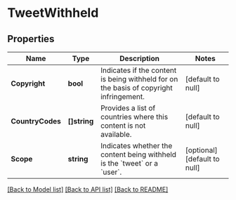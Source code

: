 # TweetWithheld

## Properties
Name | Type | Description | Notes
------------ | ------------- | ------------- | -------------
**Copyright** | **bool** | Indicates if the content is being withheld for on the basis of copyright infringement. | [default to null]
**CountryCodes** | **[]string** | Provides a list of countries where this content is not available. | [default to null]
**Scope** | **string** | Indicates whether the content being withheld is the &#x60;tweet&#x60; or a &#x60;user&#x60;. | [optional] [default to null]

[[Back to Model list]](../README.md#documentation-for-models) [[Back to API list]](../README.md#documentation-for-api-endpoints) [[Back to README]](../README.md)

